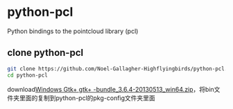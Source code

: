 # python-pcl
Python bindings to the pointcloud library (pcl)
## clone python-pcl
```bash
git clone https://github.com/Noel-Gallagher-Highflyingbirds/python-pcl.git
cd python-pcl
```
download[Windows Gtk+ gtk+ -bundle_3.6.4-20130513_win64.zip](http://www.tarnyko.net/dl/gtk.htm)，将bin文件夹里面的复制到python-pcl的pkg-config文件夹里面
